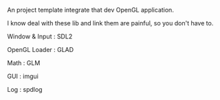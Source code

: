 An project template integrate that dev OpenGL application.

I know deal with these lib and link them are painful, so you don't have to.

Window & Input : SDL2

OpenGL Loader : GLAD

Math : GLM

GUI : imgui

Log : spdlog

